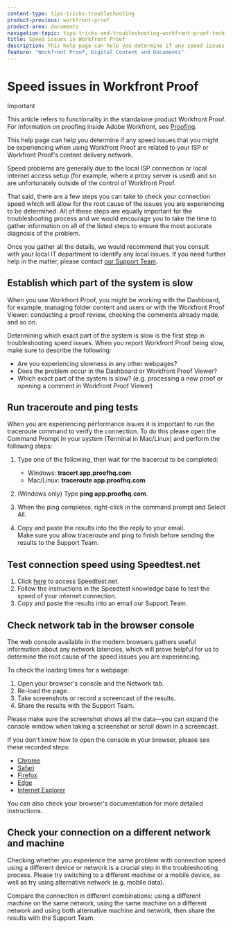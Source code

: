 ```yaml
---
content-type: tips-tricks-troubleshooting
product-previous: workfront-proof
product-area: documents
navigation-topic: tips-tricks-and-troubleshooting-workfront-proof-tech-corner
title: Speed issues in Workfront Proof
description: This help page can help you determine if any speed issues that you might be experiencing when using Workfront Proof are related to your ISP or Workfront Proof's content delivery network.
feature: "Workfront Proof, Digital Content and Documents"
---
```


# Speed issues in Workfront Proof

>[!IMPORTANT]
>
>This article refers to functionality in the standalone product Workfront Proof. For information on proofing inside Adobe Workfront, see [Proofing](../../../review-and-approve-work/proofing/proofing.md).

This help page can help you determine if any speed issues that you might be experiencing when using Workfront Proof are related to your ISP or Workfront Proof's content delivery network.

Speed problems are generally due to the local ISP connection or local internet access setup (for example, where a proxy server is used) and so are unfortunately outside of the control of Workfront Proof.

That said, there are a few steps you can take to check your connection speed which will&nbsp;allow for the root cause of the issues you are experiencing to be determined. All of these steps are equally important for the troubleshooting process and we would encourage you to take the time to gather information on all of the listed steps to ensure the most accurate diagnosis of the problem.

Once you gather all the&nbsp;details, we would recommend that you consult with&nbsp;your local IT department to identify any local issues.&nbsp;If you need further help in the matter, please contact [our Support Team](https://support.workfront.com/hc/en-us/requests/new).

## Establish which part of the system is slow

When you use Workfront Proof, you might be working with the Dashboard, for example, managing folder content and users or with the Workfront Proof Viewer: conducting a proof review, checking the comments already made, and so on.

Determining which exact part of the system is slow is the first step in troubleshooting speed issues. When you report Workfront Proof being slow, make sure to describe the following:

* Are you experiencing slowness in any other webpages?
* Does the problem occur in the Dashboard or Workfront Proof Viewer?
* Which exact part of the system is slow? (e.g. processing a new proof or opening a comment in Workfront Proof Viewer)

## Run traceroute and ping tests

When you are experiencing performance issues it is important to run the traceroute command to verify the connection. To do this please open the Command Prompt in your system (Terminal in Mac/Linux) and perform the following steps:

1. Type one of the following, then wait for the tracerout to be completed:

   * Windows:&nbsp;**tracert app.proofhq.com**&nbsp;
   * Mac/Linux:&nbsp;**traceroute app.proofhq.com**&nbsp;

1. (Windows only) Type **ping app.proofhq.com**.
1. When the ping completes, right-click in the command prompt and Select All.
1. Copy and paste the results into the the reply to your email.  
   Make sure you allow traceroute and ping to finish before sending the results to the Support Team.

## Test connection speed using Speedtest.net

1. Click [here](http://www.speedtest.net/) to access Speedtest.net.
1. Follow the instructions in the Speedtest knowledge base to test the speed of your internet connection.
1. Copy and paste the results into an email our Support Team.

## Check network tab in the browser console

The web console available in the modern browsers gathers useful information about any network latencies, which will prove helpful for us to determine the root cause of the speed issues you are experiencing.

To check the loading times for a webpage:

1. Open your browser's console and the Network tab.
1. Re-load the page.
1. Take screenshots or record a screencast of the results.
1. Share the results with the Support Team.

Please make sure the screenshot shows all the data—you can expand the console window when taking a screenshot or scroll down in a screencast.

If you don't know how to open the console in your browser, please see these recorded steps:

* [Chrome](http://screencast.com/t/AgQU6JQQ) 
* [Safari](http://screencast.com/t/f31GqQYm0w) 
* [Firefox](http://screencast.com/t/Xg7SscmAi) 
* [Edge](http://www.screencast.com/t/epSwBiaD) 
* [Internet Explorer](http://screencast.com/t/x5Q3eHczbc)

You can also check your browser's documentation for more detailed instructions.

## Check your connection on a different network and machine

Checking whether you experience the same problem with connection speed using a different device or network is a crucial step in the troubleshooting process. Please try switching to a different machine or a mobile device, as well as try using alternative network (e.g. mobile data).

Compare the connection in different combinations: using a different machine on the same network, using the same machine on a different network and using both alternative machine and network, then share the results with the Support Team.
